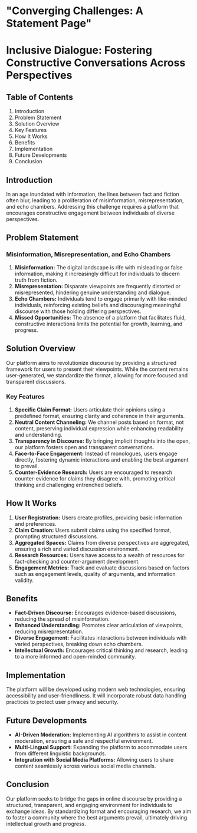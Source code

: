 # <a id="_hp9iy9ivu0iz"></a>"Converging Challenges: A Statement Page"

# <a id="_196oy7sakm6y"></a>__Inclusive Dialogue: Fostering Constructive Conversations  Across Perspectives__

## <a id="_hjnvrbstzr2u"></a>Table of Contents

1. Introduction
2. Problem Statement
3. Solution Overview
4. Key Features
5. How It Works
6. Benefits
7. Implementation
8. Future Developments
9. Conclusion

## <a id="_ieavahlraab9"></a>Introduction

In an age inundated with information, the lines between fact and fiction often blur, leading to a proliferation of misinformation, misrepresentation, and echo chambers\. Addressing this challenge requires a platform that encourages constructive engagement between individuals of diverse perspectives\.

## <a id="_ey1zrcsz01ao"></a>Problem Statement

### <a id="_92uo5d7xvgnk"></a>__Misinformation, Misrepresentation, and Echo Chambers__

1. __Misinformation:__ The digital landscape is rife with misleading or false information, making it increasingly difficult for individuals to discern truth from fiction\.
2. __Misrepresentation:__ Disparate viewpoints are frequently distorted or misrepresented, hindering genuine understanding and dialogue\.
3. __Echo Chambers:__ Individuals tend to engage primarily with like\-minded individuals, reinforcing existing beliefs and discouraging meaningful discourse with those holding differing perspectives\.
4. __Missed Opportunities:__ The absence of a platform that facilitates fluid, constructive interactions limits the potential for growth, learning, and progress\.

## <a id="_upedu6hskp3v"></a>Solution Overview

Our platform aims to revolutionize discourse by providing a structured framework for users to present their viewpoints\. While the content remains user\-generated, we standardize the format, allowing for more focused and transparent discussions\.

### <a id="_ojibkk6ykys6"></a>

### <a id="_w1ckg0mdsgv9"></a>__Key Features__

1. __Specific Claim Format:__ Users articulate their opinions using a predefined format, ensuring clarity and coherence in their arguments\.
2. __Neutral Content Channeling:__ We channel posts based on format, not content, preserving individual expression while enhancing readability and understanding\.
3. __Transparency in Discourse:__ By bringing implicit thoughts into the open, our platform fosters open and transparent conversations\.
4. __Face\-to\-Face Engagement:__ Instead of monologues, users engage directly, fostering dynamic interactions and enabling the best argument to prevail\.
5. __Counter\-Evidence Research:__ Users are encouraged to research counter\-evidence for claims they disagree with, promoting critical thinking and challenging entrenched beliefs\.

## <a id="_k3atish7zwn3"></a>How It Works

1. __User Registration:__ Users create profiles, providing basic information and preferences\.
2. __Claim Creation:__ Users submit claims using the specified format, prompting structured discussions\.
3. __Aggregated Spaces:__ Claims from diverse perspectives are aggregated, ensuring a rich and varied discussion environment\.
4. __Research Resources:__ Users have access to a wealth of resources for fact\-checking and counter\-argument development\.
5. __Engagement Metrics:__ Track and evaluate discussions based on factors such as engagement levels, quality of arguments, and information validity\.

## <a id="_3sfxeg7rqcf7"></a>Benefits

- __Fact\-Driven Discourse:__ Encourages evidence\-based discussions, reducing the spread of misinformation\.
- __Enhanced Understanding:__ Promotes clear articulation of viewpoints, reducing misrepresentation\.
- __Diverse Engagement:__ Facilitates interactions between individuals with varied perspectives, breaking down echo chambers\.
- __Intellectual Growth:__ Encourages critical thinking and research, leading to a more informed and open\-minded community\.

## <a id="_5bmegxnkn40y"></a>Implementation

The platform will be developed using modern web technologies, ensuring accessibility and user\-friendliness\. It will incorporate robust data handling practices to protect user privacy and security\.

## <a id="_6wwo051isidm"></a>Future Developments

- __AI\-Driven Moderation:__ Implementing AI algorithms to assist in content moderation, ensuring a safe and respectful environment\.
- __Multi\-Lingual Support:__ Expanding the platform to accommodate users from different linguistic backgrounds\.
- __Integration with Social Media Platforms:__ Allowing users to share content seamlessly across various social media channels\.

## <a id="_y91655gibqj9"></a>Conclusion

Our platform seeks to bridge the gaps in online discourse by providing a structured, transparent, and engaging environment for individuals to exchange ideas\. By standardizing format and encouraging research, we aim to foster a community where the best arguments prevail, ultimately driving intellectual growth and progress\.

